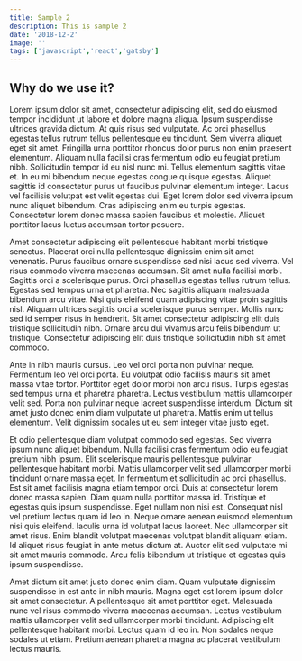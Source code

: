 ```yaml
---
title: Sample 2
description: This is sample 2
date: '2018-12-2'
image: ''
tags: ['javascript','react','gatsby']
---
```


## Why do we use it?

Lorem ipsum dolor sit amet, consectetur adipiscing elit, sed do eiusmod tempor incididunt ut labore et dolore magna aliqua. Ipsum suspendisse ultrices gravida dictum. At quis risus sed vulputate. Ac orci phasellus egestas tellus rutrum tellus pellentesque eu tincidunt. Sem viverra aliquet eget sit amet. Fringilla urna porttitor rhoncus dolor purus non enim praesent elementum. Aliquam nulla facilisi cras fermentum odio eu feugiat pretium nibh. Sollicitudin tempor id eu nisl nunc mi. Tellus elementum sagittis vitae et. In eu mi bibendum neque egestas congue quisque egestas. Aliquet sagittis id consectetur purus ut faucibus pulvinar elementum integer. Lacus vel facilisis volutpat est velit egestas dui. Eget lorem dolor sed viverra ipsum nunc aliquet bibendum. Cras adipiscing enim eu turpis egestas. Consectetur lorem donec massa sapien faucibus et molestie. Aliquet porttitor lacus luctus accumsan tortor posuere.

Amet consectetur adipiscing elit pellentesque habitant morbi tristique senectus. Placerat orci nulla pellentesque dignissim enim sit amet venenatis. Purus faucibus ornare suspendisse sed nisi lacus sed viverra. Vel risus commodo viverra maecenas accumsan. Sit amet nulla facilisi morbi. Sagittis orci a scelerisque purus. Orci phasellus egestas tellus rutrum tellus. Egestas sed tempus urna et pharetra. Nec sagittis aliquam malesuada bibendum arcu vitae. Nisi quis eleifend quam adipiscing vitae proin sagittis nisl. Aliquam ultrices sagittis orci a scelerisque purus semper. Mollis nunc sed id semper risus in hendrerit. Sit amet consectetur adipiscing elit duis tristique sollicitudin nibh. Ornare arcu dui vivamus arcu felis bibendum ut tristique. Consectetur adipiscing elit duis tristique sollicitudin nibh sit amet commodo.

Ante in nibh mauris cursus. Leo vel orci porta non pulvinar neque. Fermentum leo vel orci porta. Eu volutpat odio facilisis mauris sit amet massa vitae tortor. Porttitor eget dolor morbi non arcu risus. Turpis egestas sed tempus urna et pharetra pharetra. Lectus vestibulum mattis ullamcorper velit sed. Porta non pulvinar neque laoreet suspendisse interdum. Dictum sit amet justo donec enim diam vulputate ut pharetra. Mattis enim ut tellus elementum. Velit dignissim sodales ut eu sem integer vitae justo eget.

Et odio pellentesque diam volutpat commodo sed egestas. Sed viverra ipsum nunc aliquet bibendum. Nulla facilisi cras fermentum odio eu feugiat pretium nibh ipsum. Elit scelerisque mauris pellentesque pulvinar pellentesque habitant morbi. Mattis ullamcorper velit sed ullamcorper morbi tincidunt ornare massa eget. In fermentum et sollicitudin ac orci phasellus. Est sit amet facilisis magna etiam tempor orci. Duis at consectetur lorem donec massa sapien. Diam quam nulla porttitor massa id. Tristique et egestas quis ipsum suspendisse. Eget nullam non nisi est. Consequat nisl vel pretium lectus quam id leo in. Neque ornare aenean euismod elementum nisi quis eleifend. Iaculis urna id volutpat lacus laoreet. Nec ullamcorper sit amet risus. Enim blandit volutpat maecenas volutpat blandit aliquam etiam. Id aliquet risus feugiat in ante metus dictum at. Auctor elit sed vulputate mi sit amet mauris commodo. Arcu felis bibendum ut tristique et egestas quis ipsum suspendisse.

Amet dictum sit amet justo donec enim diam. Quam vulputate dignissim suspendisse in est ante in nibh mauris. Magna eget est lorem ipsum dolor sit amet consectetur. A pellentesque sit amet porttitor eget. Malesuada nunc vel risus commodo viverra maecenas accumsan. Lectus vestibulum mattis ullamcorper velit sed ullamcorper morbi tincidunt. Adipiscing elit pellentesque habitant morbi. Lectus quam id leo in. Non sodales neque sodales ut etiam. Pretium aenean pharetra magna ac placerat vestibulum lectus mauris.